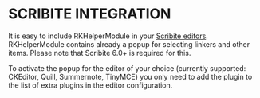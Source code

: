 # SCRIBITE INTEGRATION

It is easy to include RKHelperModule in your [Scribite editors](https://github.com/zikula-modules/Scribite/).
RKHelperModule contains already a popup for selecting linkers and other items.
Please note that Scribite 6.0+ is required for this.

To activate the popup for the editor of your choice (currently supported: CKEditor, Quill, Summernote, TinyMCE)
you only need to add the plugin to the list of extra plugins in the editor configuration.
